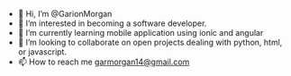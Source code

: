 - 👋 Hi, I’m @GarionMorgan
- 👀 I’m interested in becoming a software developer.
- 🌱 I’m currently learning mobile application using ionic and angular
- 💞️ I’m looking to collaborate on open projects dealing with python, html, or javascript.
- 📫 How to reach me garmorgan14@gmail.com

<!---
GarionMorgan/GarionMorgan is a ✨ special ✨ repository because its `README.md` (this file) appears on your GitHub profile.
You can click the Preview link to take a look at your changes.
--->
